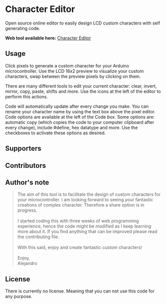 # Character Editor
Open source online editor to easily design LCD custom characters with self generating code.

**Web tool available here:** [Character Editor](https://www.chareditor.com)

## Usage
Click pixels to generate a custom character for your Arduino microcontroller. Use the LCD 16x2 preview to visualize your custom characters, swap between the preview pixels by clicking on them.

There are many different tools to edit your current character: clear, invert, mirror, copy, paste, shifts and more.
Use the icons at the left of the editor to perform this actions.

Code will automatically update after every change you make. You can rename your character name by using the text box above the
pixel editor. Code options are available at the left of the Code box. Some options are: automatic copy (which copies the code to your computer clipboard after every change), include #define, hex datatype and more. Use the checkboxes to activate these options as desired.

## Supporters

## Contributors

## Author's note
> The aim of this tool is to facilitate the design of custom characters for your microcontroller. I am looking forward to seeing your fantastic creations of complex character. Therefore a share option is in progress. <br><br> I started coding this with three weeks of web programming experience, hence the code might be modified as I keep learning more about it. If you find anything that can be improved please read the contributing file. <br><br> With this said, enjoy and create fantastic custom characters! <br><br> Enjoy, <br> Alejandro

## License
There is currently no license. Meaning that you can not use this code for any purpose.

